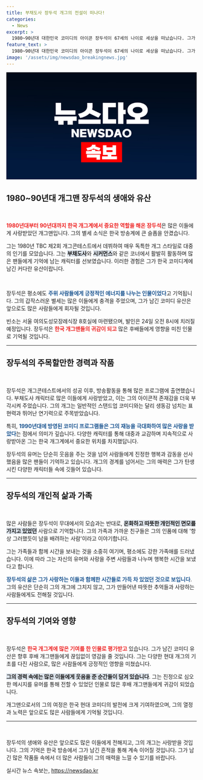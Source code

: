 ```yaml
---
title: 부채도사 장두석 개그의 전설이 떠나다!
categories:
  - News
excerpt: >
  1980~90년대 대한민국 코미디의 아이콘 장두석이 67세의 나이로 세상을 떠났습니다. 그가 남긴 웃음과 추억, 그리고 마지막 인사는 많은 이들의 가슴을 찡하게 합니다.
feature_text: >
  1980~90년대 대한민국 코미디의 아이콘 장두석이 67세의 나이로 세상을 떠났습니다. 그가 남긴 웃음과 추억, 그리고 마지막 인사는 많은 이들의 가슴을 찡하게 합니다.
image: '/assets/img/newsdao_breakingnews.jpg'
---
```


<p><img src="/assets/img/newsdao_breakingnews.jpg" alt="ranknews 속보" /></p>

<h2 data-ke-size="size26">1980~90년대 개그맨 장두석의 생애와 유산</h2>

<p data-ke-size="size16">&nbsp;</p>

<p><b><span style="color: #ee2323;">1980년대부터 90년대까지 한국 개그계에서 중요한 역할을 해온 장두석</span></b>은 많은 이들에게 사랑받았던 개그맨입니다. 그의 별세 소식은 한국 방송계에 큰 슬픔을 안겼습니다.</p>

<p>그는 1980년 TBC 제2회 개그콘테스트에서 데뷔하여 매우 독특한 개그 스타일로 대중의 인기를 모았습니다. 그는 <b><span style="background-color: #21538527;">부채도사</span></b>와 <b><span style="background-color: #21538527;">시커먼스</span></b>와 같은 코너에서 활발히 활동하며 많은 팬들에게 기억에 남는 캐릭터를 선보였습니다. 이러한 경험은 그가 한국 코미디계에 남긴 커다란 유산이랍니다.</p>

<p data-ke-size="size16">&nbsp;</p>

<p>장두석은 평소에도 <b><span style="color: #1a5490;">주위 사람들에게 긍정적인 에너지를 나누는 인물이었다</span></b>고 기억됩니다. 그의 갑작스러운 별세는 많은 이들에게 충격을 주었으며, 그가 남긴 코미디 유산은 앞으로도 많은 사람들에게 회자될 것입니다.</p>

<p>빈소는 서울 여의도성모장례식장 8호실에 마련됐으며, 발인은 24일 오전 8시에 치러질 예정입니다. 장두석은 <b><span style="color: #ee2323;">한국 개그맨들의 귀감이 되고</span></b> 많은 후배들에게 영향을 미친 인물로 기억될 것입니다.</p>

<hr>

<h2 data-ke-size="size26">장두석의 주목할만한 경력과 작품</h2>

<p data-ke-size="size16">&nbsp;</p>

<p>장두석은 개그콘테스트에서의 성공 이후, 방송활동을 통해 많은 프로그램에 출연했습니다. 부채도사 캐릭터로 많은 이들에게 사랑받았고, 이는 그의 아이콘적 존재감을 더욱 부각시켜 주었습니다. 그의 개그는 일반적인 스탠드업 코미디와는 달리 생동감 넘치는 표현력과 뛰어난 연기력으로 주목받았습니다.</p>

<p>특히, <b><span style="color: #1a5490;">1990년대에 방영된 코미디 프로그램들은 그의 재능을 극대화하여 많은 사랑을 받았다</span></b>는 점에서 의미가 깊습니다. 다양한 캐릭터를 통해 대중과 교감하며 지속적으로 사랑받아온 그는 한국 개그계에서 중요한 위치를 차지했답니다.</p>

<p>장두석의 유머는 단순히 웃음을 주는 것을 넘어 사람들에게 진정한 행복과 감동을 선사했음을 많은 팬들이 기억하고 있습니다. 개그의 경계를 넘어서는 그의 매력은 그가 탄생시킨 다양한 캐릭터들 속에 깃들어 있습니다.</p>

<hr>

<h2 data-ke-size="size26">장두석의 개인적 삶과 가족</h2>

<p data-ke-size="size16">&nbsp;</p>

<p>많은 사람들은 장두석이 무대에서의 모습과는 반대로, <b><span style="background-color: #21538527;">온화하고 따뜻한 개인적인 면모를 가지고 있었던</span></b> 사람으로 기억합니다. 그의 가족과 가까운 친구들은 그의 인품에 대해 '항상 그러했듯이 남을 배려하는 사람'이라고 이야기합니다.</p>

<p>그는 가족들과 함께 시간을 보내는 것을 소중히 여기며, 평소에도 강한 가족애를 드러냈습니다. 이에 따라 그는 자신의 유머와 사랑을 주변 사람들과 나누며 행복한 시간을 보냈다고 합니다.</p>

<p><b><span style="color: #1a5490;">장두석의 삶은 그가 사랑하는 이들과 함께한 시간들로 가득 차 있었던 것으로 보입니다</span></b>. 그의 유산은 단순히 그의 개그에 그치지 않고, 그가 만들어낸 따뜻한 추억들과 사랑하는 사람들에게도 전해질 것입니다.</p>

<hr>

<h2 data-ke-size="size26">장두석의 기여와 영향</h2>

<p data-ke-size="size16">&nbsp;</p>

<p>장두석은 <b><span style="color: #ee2323;">한국 개그계에 많은 기여를 한 인물로 평가받고</span></b> 있습니다. 그가 남긴 코미디 유산은 향후 후배 개그맨들에게 끊임없이 영감을 줄 것입니다. 그는 다양한 현대 개그의 기초를 다진 사람으로, 많은 사람들에게 긍정적인 영향을 미쳤습니다.</p>

<p><b><span style="background-color: #21538527;">그의 경력 속에는 많은 이들에게 웃음을 준 순간들이 담겨 있습니다</span></b>. 그는 진정으로 심오한 메시지를 유머를 통해 전할 수 있었던 인물로 많은 후배 개그맨들에게 귀감이 되었습니다.</p>

<p>개그맨으로서의 그의 여정은 한국 현대 코미디의 발전에 크게 기여하였으며, 그의 열정과 노력은 앞으로도 많은 사람들에게 기억될 것입니다.</p>

<hr>

<p data-ke-size="size16">&nbsp;</p>

<p>장두석의 생애와 유산은 앞으로도 많은 이들에게 전해지고, 그의 개그는 사랑받을 것입니다. 그의 기억은 한국 방송에서 그가 남긴 흔적을 통해 계속 이어질 것입니다. 그가 남긴 많은 작품들 속에서 더 많은 사람들이 그의 매력을 느낄 수 있기를 바랍니다.</p>
실시간 뉴스 속보는, <a href="https://newsdao.kr" rel="dofollow">https://newsdao.kr</a>


